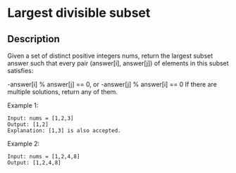 # Largest divisible subset

## Description

Given a set of distinct positive integers nums, return the largest subset answer such that every pair (answer[i], answer[j]) of elements in this subset satisfies:

-answer[i] % answer[j] == 0, or
-answer[j] % answer[i] == 0
If there are multiple solutions, return any of them.


 

Example 1:
```
Input: nums = [1,2,3]
Output: [1,2]
Explanation: [1,3] is also accepted.
```
Example 2:
```
Input: nums = [1,2,4,8]
Output: [1,2,4,8]
```

